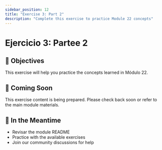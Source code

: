 ```yaml
---
sidebar_position: 12
title: "Exercise 3: Part 2"
description: "Complete this exercise to practice Module 22 concepts"
---
```


# Ejercicio 3: Partee 2

## 🎯 Objectives

This exercise will help you practice the concepts learned in Módulo 22.

## 📝 Coming Soon

This exercise content is being prepared. Please check back soon or refer to the main module materials.

## 🚀 In the Meantime

- Revisar the module README
- Practice with the available exercises
- Join our community discussions for help

